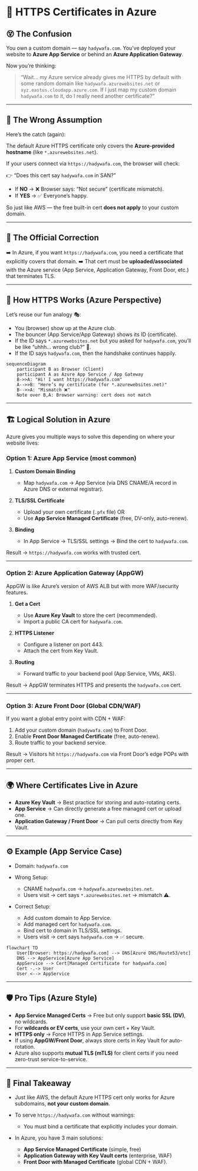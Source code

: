 # 🔐 HTTPS Certificates in Azure

## 😵 The Confusion

You own a custom domain — say `hadywafa.com`.
You’ve deployed your website to **Azure App Service** or behind an **Azure Application Gateway**.

Now you’re thinking:

> “Wait… my Azure service already gives me HTTPS by default with some random domain like `hadywafa.azurewebsites.net` or `xyz.eastus.cloudapp.azure.com`.
> If I just map my custom domain `hadywafa.com` to it, do I really need another certificate?”

---

## 🚫 The Wrong Assumption

Here’s the catch (again):

The default Azure HTTPS certificate only covers the **Azure-provided hostname** (like `*.azurewebsites.net`).

If your users connect via `https://hadywafa.com`, the browser will check:

👉 “Does this cert say `hadywafa.com` in SAN?”

- If **NO** → ❌ Browser says: “Not secure” (certificate mismatch).
- If **YES** → ✅ Everyone’s happy.

So just like AWS — the free built-in cert **does not apply** to your custom domain.

---

## 🔐 The Official Correction

➡️ In Azure, if you want `https://hadywafa.com`, you need a certificate that explicitly covers that domain.
➡️ That cert must be **uploaded/associated** with the Azure service (App Service, Application Gateway, Front Door, etc.) that terminates TLS.

---

## 🧩 How HTTPS Works (Azure Perspective)

Let’s reuse our fun analogy 🎭:

- You (browser) show up at the Azure club.
- The bouncer (App Service/App Gateway) shows its ID (certificate).
- If the ID says `*.azurewebsites.net` but you asked for `hadywafa.com`, you’ll be like “uhhh… wrong club?” 🚫.
- If the ID says `hadywafa.com`, then the handshake continues happily.

```mermaid
sequenceDiagram
    participant B as Browser (Client)
    participant A as Azure App Service / App Gateway
    B->>A: "Hi! I want https://hadywafa.com"
    A-->>B: "Here’s my certificate (for *.azurewebsites.net)"
    B-->>A: "Mismatch ❌"
    Note over B,A: Browser warning: cert does not match
```

---

## 🏗️ Logical Solution in Azure

Azure gives you multiple ways to solve this depending on where your website lives:

### Option 1: **Azure App Service** (most common)

1. **Custom Domain Binding**

   - Map `hadywafa.com` → App Service (via DNS CNAME/A record in Azure DNS or external registrar).

2. **TLS/SSL Certificate**

   - Upload your own certificate (`.pfx` file)
     OR
   - Use **App Service Managed Certificate** (free, DV-only, auto-renew).

3. **Binding**

   - In App Service → TLS/SSL settings → Bind the cert to `hadywafa.com`.

Result → `https://hadywafa.com` works with trusted cert.

---

### Option 2: **Azure Application Gateway (AppGW)**

AppGW is like Azure’s version of AWS ALB but with more WAF/security features.

1. **Get a Cert**

   - Use **Azure Key Vault** to store the cert (recommended).
   - Import a public CA cert for `hadywafa.com`.

2. **HTTPS Listener**

   - Configure a listener on port 443.
   - Attach the cert from Key Vault.

3. **Routing**

   - Forward traffic to your backend pool (App Service, VMs, AKS).

Result → AppGW terminates HTTPS and presents the `hadywafa.com` cert.

---

### Option 3: **Azure Front Door (Global CDN/WAF)**

If you want a global entry point with CDN + WAF:

1. Add your custom domain (`hadywafa.com`) to Front Door.
2. Enable **Front Door Managed Certificate** (free, auto-renew).
3. Route traffic to your backend service.

Result → Visitors hit `https://hadywafa.com` via Front Door’s edge POPs with proper cert.

---

## 🌍 Where Certificates Live in Azure

- **Azure Key Vault** → Best practice for storing and auto-rotating certs.
- **App Service** → Can directly generate a free managed cert or upload one.
- **Application Gateway / Front Door** → Can pull certs directly from Key Vault.

---

## ⚙️ Example (App Service Case)

- Domain: `hadywafa.com`

- Wrong Setup:

  - CNAME `hadywafa.com` → `hadywafa.azurewebsites.net`.
  - Users visit → cert says `*.azurewebsites.net` → mismatch ⚠️.

- Correct Setup:

  - Add custom domain to App Service.
  - Add managed cert for `hadywafa.com`.
  - Bind cert to domain in TLS/SSL settings.
  - Users visit → cert says `hadywafa.com` → ✅ secure.

```mermaid
flowchart TD
    User[Browser: https://hadywafa.com] --> DNS[Azure DNS/Route53/etc]
    DNS --> AppService[Azure App Service]
    AppService --> Cert[Managed Certificate for hadywafa.com]
    Cert -.-> User
    User <--> AppService
```

---

## 🛡️ Pro Tips (Azure Style)

- **App Service Managed Certs** → Free but only support **basic SSL (DV)**, no wildcards.
- For **wildcards or EV certs**, use your own cert + Key Vault.
- **HTTPS only** → Force HTTPS in App Service settings.
- If using **AppGW/Front Door**, always store certs in Key Vault for auto-rotation.
- Azure also supports **mutual TLS (mTLS)** for client certs if you need zero-trust service-to-service.

---

## 🎯 Final Takeaway

- Just like AWS, the default Azure HTTPS cert only works for Azure subdomains, **not your custom domain**.
- To serve `https://hadywafa.com` without warnings:

  - You must bind a certificate that explicitly includes your domain.

- In Azure, you have 3 main solutions:

  - **App Service Managed Certificate** (simple, free)
  - **Application Gateway with Key Vault certs** (enterprise, WAF)
  - **Front Door with Managed Certificate** (global CDN + WAF).
